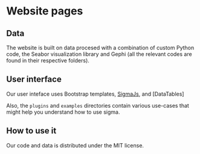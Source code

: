 # Website pages

## Data

The website is built on data procesed with a combination of custom Python code, the Seabor visualization library and Gephi (all the relevant codes are found in their respective folders).

## User interface

Our user inteface uses Bootstrap templates, [SigmaJs](https://github.com/jacomyal/sigma.js/wiki), and [DataTables]

Also, the `plugins` and `examples` directories contain various use-cases that might help you understand how to use sigma.

## How to use it
 
Our code and data is distributed under the MIT license. 
